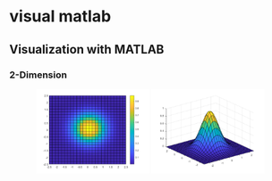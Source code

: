 # visual matlab

## Visualization with MATLAB

### 2-Dimension



<p align="center">
  <img src="2-Dimension/pcolor-figure01.png" width=40%>
  <img src="2-Dimension/surf-figure01.png" width=40%>
</p>
